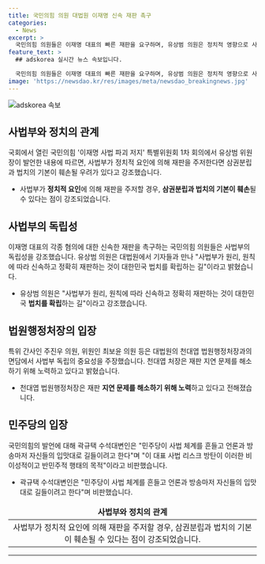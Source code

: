 ```yaml
---
title: 국민의힘 의원 대법원 이재명 신속 재판 촉구
categories:
  - News
excerpt: >
  국민의힘 의원들은 이재명 대표의 빠른 재판을 요구하며, 유상범 의원은 정치적 영향으로 사법부가 재판을 주저하면 삼권분립과 법치가 훼손된다고 비판했다. 또한 특위 의원들은 법원행정처장과 면담하여 사법부 독립의 중요성을 강조했고, 천대엽 법원행정처장은 재판 지연 문제 해소를 위해 노력 중이라고 밝혔다. 한편, 국민의힘은 민주당의 사법 체계를 흔들고 있는 행위를 비판했다. (150자)
feature_text: >
  ## adskorea 실시간 뉴스 속보입니다.

  국민의힘 의원들은 이재명 대표의 빠른 재판을 요구하며, 유상범 의원은 정치적 영향으로 사법부가 재판을 주저하면 삼권분립과 법치가 훼손된다고 비판했다. 또한 특위 의원들은 법원행정처장과 면담하여 사법부 독립의 중요성을 강조했고, 천대엽 법원행정처장은 재판 지연 문제 해소를 위해 노력 중이라고 밝혔다. 한편, 국민의힘은 민주당의 사법 체계를 흔들고 있는 행위를 비판했다. (150자)
image: 'https://newsdao.kr/res/images/meta/newsdao_breakingnews.jpg'
---
```


<p><img src="https://newsdao.kr/res/images/meta/newsdao_breakingnews.jpg" alt="adskorea 속보" /></p>

<h2 data-ke-size="size26">사법부와 정치의 관계</h2>

<p data-ke-size="size16">국회에서 열린 국민의힘 '이재명 사법 파괴 저지' 특별위원회 1차 회의에서 유상범 위원장이 발언한 내용에 따르면, 사법부가 정치적 요인에 의해 재판을 주저한다면 삼권분립과 법치의 기본이 훼손될 우려가 있다고 강조했습니다.</p>

<ul>
<li>사법부가 <b>정치적 요인</b>에 의해 재판을 주저할 경우, <b>삼권분립과 법치의 기본이 훼손</b>될 수 있다는 점이 강조되었습니다.</li>
</ul>

<h2 data-ke-size="size26">사법부의 독립성</h2>

<p data-ke-size="size16">이재명 대표의 각종 혐의에 대한 신속한 재판을 촉구하는 국민의힘 의원들은 사법부의 독립성을 강조했습니다. 유상범 의원은 대법원에서 기자들과 만나 "사법부가 원리, 원칙에 따라 신속하고 정확히 재판하는 것이 대한민국 법치를 확립하는 길"이라고 밝혔습니다.</p>

<ul>
<li>유상범 의원은 "사법부가 원리, 원칙에 따라 신속하고 정확히 재판하는 것이 대한민국 <b>법치를 확립</b>하는 길"이라고 강조했습니다.</li>
</ul>

<h2 data-ke-size="size26">법원행정처장의 입장</h2>

<p data-ke-size="size16">특위 간사인 주진우 의원, 위원인 최보윤 의원 등은 대법원의 천대엽 법원행정처장과의 면담에서 사법부 독립의 중요성을 주장했습니다. 천대엽 처장은 재판 지연 문제를 해소하기 위해 노력하고 있다고 밝혔습니다.</p>

<ul>
<li>천대엽 법원행정처장은 재판 <b>지연 문제를 해소하기 위해 노력</b>하고 있다고 전해졌습니다.</li>
</ul>

<h2 data-ke-size="size26">민주당의 입장</h2>

<p data-ke-size="size16">국민의힘의 발언에 대해 곽규택 수석대변인은 "민주당이 사법 체계를 흔들고 언론과 방송마저 자신들의 입맛대로 길들이려고 한다"며 "이 대표 사법 리스크 방탄이 이러한 비이성적이고 반민주적 행태의 목적"이라고 비판했습니다.</p>

<ul>
<li>곽규택 수석대변인은 "민주당이 사법 체계를 흔들고 언론과 방송마저 자신들의 입맛대로 길들이려고 한다"며 비판했습니다.</li>
</ul>

<table>
<thead>
<tr>
<td style="text-align: center; height: 17px;"><b>사법부와 정치의 관계</b></td>
</tr>
</thead>
<tbody>
<tr>
<td style="text-align: center; height: 17px;">사법부가 정치적 요인에 의해 재판을 주저할 경우, 삼권분립과 법치의 기본이 훼손될 수 있다는 점이 강조되었습니다.</td>
</tr>
</tbody>
</table>

<hr>

